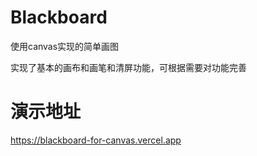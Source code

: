 # Blackboard

使用canvas实现的简单画图

实现了基本的画布和画笔和清屏功能，可根据需要对功能完善

# 演示地址
https://blackboard-for-canvas.vercel.app